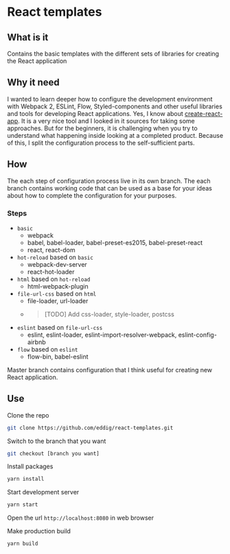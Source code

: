 # React templates
## What is it
Contains the basic templates with the different sets of libraries for creating the React application
## Why it need
I wanted to learn deeper how to configure the development environment with Webpack 2, ESLint, Flow, Styled-components and other useful libraries and tools for developing React applications. Yes, I know about [create-react-app](https://github.com/facebookincubator/create-react-app). It is a very nice tool and I looked in it sources for taking some approaches. But for the beginners, it is challenging when you try to understand what happening inside looking at a completed product. Because of this, I split the configuration process to the self-sufficient parts.
## How
The each step of configuration process live in its own branch. The each branch contains working code that can be used as a base for your ideas about how to complete the configuration for your purposes.
### Steps
- `basic`
  - webpack
  - babel, babel-loader, babel-preset-es2015, babel-preset-react
  - react, react-dom
- `hot-reload` based on `basic`
  - webpack-dev-server
  - react-hot-loader
- `html` based on `hot-reload`
  - html-webpack-plugin
- `file-url-css` based on `html`
  - file-loader, url-loader
  - > [TODO] Add css-loader, style-loader, postcss
- `eslint` based on `file-url-css`
  - eslint, eslint-loader, eslint-import-resolver-webpack, eslint-config-airbnb
- `flow` based on `eslint`
  - flow-bin, babel-eslint


Master branch contains configuration that I think useful for creating new React application.
## Use
Clone the repo
```bash
git clone https://github.com/eddig/react-templates.git
```
Switch to the branch that you want
```bash
git checkout [branch you want]
```
Install packages
```bash
yarn install
```
Start development server
```bash
yarn start
```
Open the url `http://localhost:8080` in web browser

Make production build
```bash
yarn build
```
